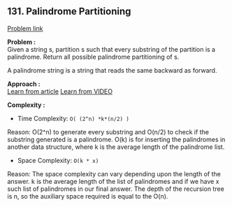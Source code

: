 ## 131. Palindrome Partitioning

[Problem link](https://leetcode.com/problems/palindrome-partitioning/)

**Problem :**<br>
Given a string s, partition s such that every substring of the partition is a palindrome. Return all possible palindrome partitioning of s.<br>

A palindrome string is a string that reads the same backward as forward.<br>

**Approach :**<br>
[Learn from article](https://takeuforward.org/data-structure/palindrome-partitioning/)
[Learn from VIDEO](https://www.youtube.com/watch?v=WBgsABoClE0&list=PLgUwDviBIf0rGlzIn_7rsaR2FQ5e6ZOL9&index=17)

**Complexity :**<br>

- Time Complexity: `O( (2^n) *k*(n/2) )`

Reason: O(2^n) to generate every substring and O(n/2) to check if the substring generated is a palindrome. O(k) is for inserting the palindromes in another data structure, where k is the average length of the palindrome list.<br>

- Space Complexity: `O(k * x)`

Reason: The space complexity can vary depending upon the length of the answer. k is the average length of the list of palindromes and if we have x such list of palindromes in our final answer. The depth of the recursion tree is n, so the auxiliary space required is equal to the O(n).<br>
